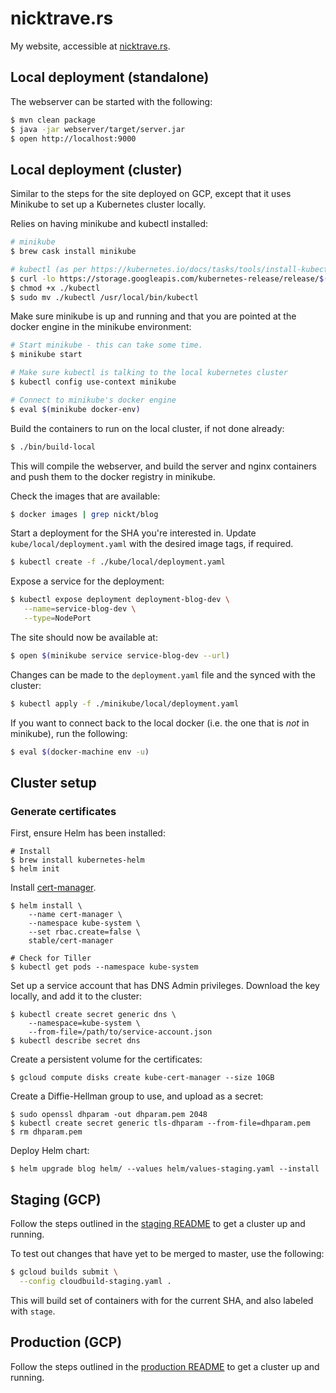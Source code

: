 # nicktrave.rs

My website, accessible at [nicktrave.rs](https://nicktrave.rs).

## Local deployment (standalone)

The webserver can be started with the following:

```bash
$ mvn clean package
$ java -jar webserver/target/server.jar
$ open http://localhost:9000
```

## Local deployment (cluster)

Similar to the steps for the site deployed on GCP, except that it uses Minikube
to set up a Kubernetes cluster locally.

Relies on having minikube and kubectl installed:

```bash
# minikube
$ brew cask install minikube

# kubectl (as per https://kubernetes.io/docs/tasks/tools/install-kubectl/)
$ curl -lo https://storage.googleapis.com/kubernetes-release/release/$(curl -s https://storage.googleapis.com/kubernetes-release/release/stable.txt)/bin/darwin/amd64/kubectl
$ chmod +x ./kubectl
$ sudo mv ./kubectl /usr/local/bin/kubectl
```

Make sure minikube is up and running and that you are pointed at the docker
engine in the minikube environment:

```bash
# Start minikube - this can take some time.
$ minikube start

# Make sure kubectl is talking to the local kubernetes cluster
$ kubectl config use-context minikube

# Connect to minikube's docker engine
$ eval $(minikube docker-env)
```

Build the containers to run on the local cluster, if not done already:

```bash
$ ./bin/build-local
```

This will compile the webserver, and build the server and nginx containers and
push them to the docker registry in minikube.

Check the images that are available:

```bash
$ docker images | grep nickt/blog
```

Start a deployment for the SHA you're interested in. Update
`kube/local/deployment.yaml` with the desired image tags, if required.

```bash
$ kubectl create -f ./kube/local/deployment.yaml
```

Expose a service for the deployment:

```bash
$ kubectl expose deployment deployment-blog-dev \
   --name=service-blog-dev \
   --type=NodePort
```

The site should now be available at:

```bash
$ open $(minikube service service-blog-dev --url)
```

Changes can be made to the `deployment.yaml` file and the synced with the
cluster:

```bash
$ kubectl apply -f ./minikube/local/deployment.yaml
```

If you want to connect back to the local docker (i.e. the one that is _not_ in
minikube), run the following:

```bash
$ eval $(docker-machine env -u)
```

## Cluster setup

### Generate certificates

First, ensure Helm has been installed:

```
# Install
$ brew install kubernetes-helm
$ helm init
```

Install [cert-manager](https://github.com/jetstack/cert-manager).

```
$ helm install \
    --name cert-manager \
    --namespace kube-system \
    --set rbac.create=false \
    stable/cert-manager

# Check for Tiller
$ kubectl get pods --namespace kube-system
```

Set up a service account that has DNS Admin privileges. Download the key
locally, and add it to the cluster:

```
$ kubectl create secret generic dns \
    --namespace=kube-system \
    --from-file=/path/to/service-account.json
$ kubectl describe secret dns
```

Create a persistent volume for the certificates:

```
$ gcloud compute disks create kube-cert-manager --size 10GB
```

Create a Diffie-Hellman group to use, and upload as a secret:

```
$ sudo openssl dhparam -out dhparam.pem 2048
$ kubectl create secret generic tls-dhparam --from-file=dhparam.pem
$ rm dhparam.pem
```

Deploy Helm chart:

```
$ helm upgrade blog helm/ --values helm/values-staging.yaml --install
```

## Staging (GCP)

Follow the steps outlined in the [staging README](kube/gcp/staging/README.md)
to get a cluster up and running.

To test out changes that have yet to be merged to master, use the following:

```bash
$ gcloud builds submit \
  --config cloudbuild-staging.yaml .
```

This will build set of containers with for the current SHA, and also labeled
with `stage`.

## Production (GCP)

Follow the steps outlined in the [production
README](kube/gcp/production/README.md) to get a cluster up and running.
